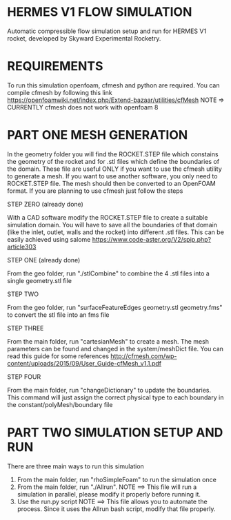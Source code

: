 # HERMES V1 FLOW SIMULATION
Automatic compressible flow simulation setup and run for HERMES V1 rocket, developed by Skyward Experimental Rocketry.

# REQUIREMENTS
To run this simulation openfoam, cfmesh and python are required. You can compile cfmesh by following this link https://openfoamwiki.net/index.php/Extend-bazaar/utilities/cfMesh 
NOTE => CURRENTLY cfmesh does not work with openfoam 8

# PART ONE MESH GENERATION
In the geometry folder you will find the ROCKET.STEP file which constains the geometry of the rocket and for .stl files which define the boundaries of the domain. These file are useful ONLY if you want to use the cfmesh utility to generate a mesh. If you want to use another software, you only need to ROCKET.STEP file. The mesh should then be converted to an OpenFOAM format. If you are planning to use cfmesh just follow the steps

STEP ZERO (already done)

With a CAD software modify the ROCKET.STEP file to create a suitable simulation domain. You will have to save all the boundaries of that domain (like the inlet, outlet, walls and the rocket) into different .stl files. This can be easily achieved using salome https://www.code-aster.org/V2/spip.php?article303

STEP ONE (already done)

From the geo folder, run "./stlCombine" to combine the 4 .stl files into a single geometry.stl file

STEP TWO

From the geo folder, run "surfaceFeatureEdges geometry.stl geometry.fms" to convert the stl file into an fms file

STEP THREE

From the main folder, run "cartesianMesh" to create a mesh. The mesh parameters can be found and changed in the system/meshDict file. You can read this guide for some references http://cfmesh.com/wp-content/uploads/2015/09/User_Guide-cfMesh_v1.1.pdf

STEP FOUR

From the main folder, run "changeDictionary" to update the boundaries. This command will just assign the correct physical type to each boundary in the constant/polyMesh/boundary file

# PART TWO SIMULATION SETUP AND RUN
There are three main ways to run this simulation

1) From the main folder, run "rhoSimpleFoam" to run the simulation once
2) From the main folder, run "./Allrun". 
    NOTE ==> This file will run a simulation in parallel, please modify it properly before running it.
3) Use the run.py script 
    NOTE ==> This file allows you to automate the process. Since it uses the Allrun bash script, modify that file properly. 



